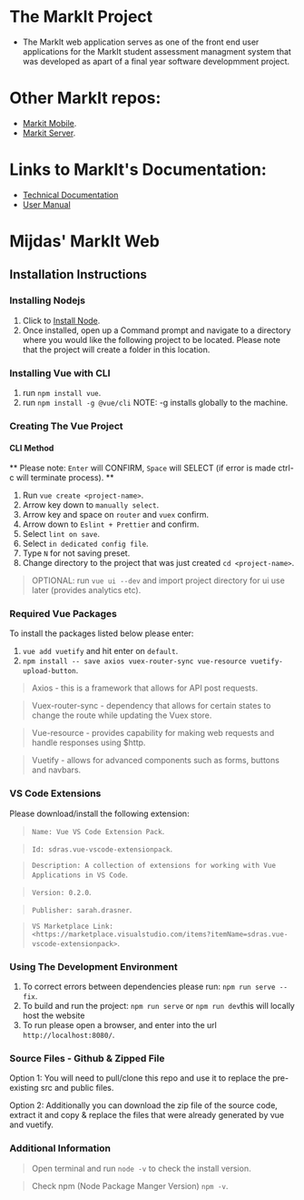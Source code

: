 # The MarkIt Project

* The MarkIt web application serves as one of the front end user applications for the MarkIt student assessment managment system that was developed as apart of a final year software developmment project.

# Other MarkIt repos:
* [Markit Mobile](https://github.com/alexjp7/MijdasMobile).
* [Markit Server](https://github.com/alexjp7/MijdasServer).

# Links to MarkIt's Documentation:
* [Technical Documentation](https://docs.google.com/document/d/1Z2MqpAQx7kH8sAXyBceEtuVXf-e3QI7tjFyjzcmygUM/edit?usp=sharing )
* [User Manual](https://docs.google.com/document/d/1u3mMrD9jspegA7CbiDzYNqmAJoSQUHNqry6Ky13ZLVE/edit?usp=sharing)

# Mijdas' MarkIt Web
<h2> Installation Instructions </h2>

<h3> Installing Nodejs </h3>

1. Click to [Install Node](https://nodejs.org/en/download/).
2. Once installed, open up a Command prompt and navigate to a directory where you would like the following project to be located. Please note that the project will create a folder in this location.

<h3> Installing Vue with CLI </h3>

1. run `npm install vue`.
2. run `npm install -g @vue/cli` NOTE: -g installs globally to the machine.

<h3> Creating The Vue Project </h3>

<h4> CLI Method </h4>

** Please note: `Enter` will CONFIRM, `Space` will SELECT (if error is made ctrl-c will terminate process). **

1. Run `vue create <project-name>`.
2. Arrow key down to `manually select`.
3. Arrow key and space on `router` and `vuex` confirm.
4. Arrow down to `Eslint + Prettier` and confirm.
5. Select `lint on save`.
6. Select `in dedicated config file`.
7. Type `N` for not saving preset.
8. Change directory to the project that was just created `cd <project-name>`.

> OPTIONAL: run `vue ui --dev` and import project directory for ui use later (provides analytics etc).

<h3> Required Vue Packages </h3>

To install the packages listed below please enter: 
1. `vue add vuetify` and hit enter on `default`.
2. `npm install -- save axios vuex-router-sync vue-resource vuetify-upload-button`.

> Axios - this is a framework that allows for API post requests.

> Vuex-router-sync - dependency that allows for certain states to change the route while updating the Vuex store. 

> Vue-resource - provides capability for making web requests and handle responses using \$http.

> Vuetify - allows for advanced components such as forms, buttons and navbars.

<h3> VS Code Extensions </h3>

Please download/install the following extension:

> `Name: Vue VS Code Extension Pack`.

> `Id: sdras.vue-vscode-extensionpack`.

> `Description: A collection of extensions for working with Vue Applications in VS Code`.

> `Version: 0.2.0`.

> `Publisher: sarah.drasner`.

> `VS Marketplace Link: <https://marketplace.visualstudio.com/items?itemName=sdras.vue-vscode-extensionpack>`.

<h3> Using The Development Environment</h3>

1. To correct errors between dependencies please run: `npm run serve --fix`.
2. To build and run the project: `npm run serve` or `npm run dev`this will locally host the website 
3. To run please open a browser, and enter into the url `http://localhost:8080/`. 
  
<h3> Source Files - Github & Zipped File </h3>

Option 1: You will need to pull/clone this repo and use it to replace the pre-existing src and public files.

Option 2: Additionally you can download the zip file of the source code, extract it and copy & replace the files that were already generated by vue and vuetify.

<h3> Additional Information </h3>

> Open terminal and run `node -v` to check the install version.

> Check npm (Node Package Manger Version) `npm -v`.
